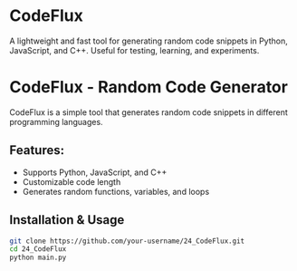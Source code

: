 # CodeFlux
A lightweight and fast tool for generating random code snippets in Python, JavaScript, and C++. Useful for testing, learning, and experiments.
# CodeFlux - Random Code Generator

CodeFlux is a simple tool that generates random code snippets in different programming languages.

## Features:
- Supports Python, JavaScript, and C++
- Customizable code length
- Generates random functions, variables, and loops

## Installation & Usage
```bash
git clone https://github.com/your-username/24_CodeFlux.git
cd 24_CodeFlux
python main.py
